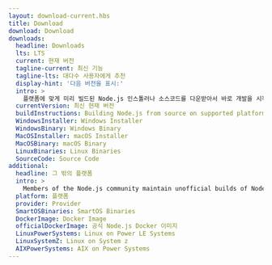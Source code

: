 ```yaml
---
layout: download-current.hbs
title: Download
download: Download
downloads:
  headline: Downloads
  lts: LTS
  current: 현재 버전
  tagline-current: 최신 기능
  tagline-lts: 대다수 사용자에게 추천
  display-hint: '다음 버전을 표시:'
  intro: >
    플랫폼에 맞게 미리 빌드된 Node.js 인스톨러나 소스코드를 다운받아서 바로 개발을 시작하세요.
  currentVersion: 최신 현재 버전
  buildInstructions: Building Node.js from source on supported platforms
  WindowsInstaller: Windows Installer
  WindowsBinary: Windows Binary
  MacOSInstaller: macOS Installer
  MacOSBinary: macOS Binary
  LinuxBinaries: Linux Binaries
  SourceCode: Source Code
additional:
  headline: 그 밖의 플랫폼
  intro: >
    Members of the Node.js community maintain unofficial builds of Node.js for additional platforms. Note that such builds are not supported by the Node.js core team and may not yet be at the same build level as current Node.js release.
  platform: 플랫폼
  provider: Provider
  SmartOSBinaries: SmartOS Binaries
  DockerImage: Docker Image
  officialDockerImage: 공식 Node.js Docker 이미지
  LinuxPowerSystems: Linux on Power LE Systems
  LinuxSystemZ: Linux on System z
  AIXPowerSystems: AIX on Power Systems
---
```


